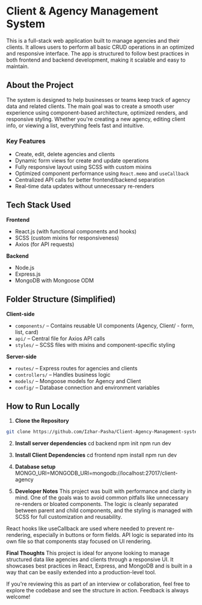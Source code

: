 # Client & Agency Management System

This is a full-stack web application built to manage agencies and their clients. It allows users to perform all basic CRUD operations in an optimized and responsive interface. The app is structured to follow best practices in both frontend and backend development, making it scalable and easy to maintain.

## About the Project

The system is designed to help businesses or teams keep track of agency data and related clients. The main goal was to create a smooth user experience using component-based architecture, optimized renders, and responsive styling. Whether you're creating a new agency, editing client info, or viewing a list, everything feels fast and intuitive.

### Key Features

- Create, edit, delete agencies and clients
- Dynamic form views for create and update operations
- Fully responsive layout using SCSS with custom mixins
- Optimized component performance using `React.memo` and `useCallback`
- Centralized API calls for better frontend/backend separation
- Real-time data updates without unnecessary re-renders

## Tech Stack Used

**Frontend**

- React.js (with functional components and hooks)
- SCSS (custom mixins for responsiveness)
- Axios (for API requests)

**Backend**

- Node.js
- Express.js
- MongoDB with Mongoose ODM

## Folder Structure (Simplified)

**Client-side**

- `components/` – Contains reusable UI components (Agency, Client/ - form, list, card)
- `api/` – Central file for Axios API calls
- `styles/` – SCSS files with mixins and component-specific styling

**Server-side**

- `routes/` – Express routes for agencies and clients
- `controllers/` – Handles business logic
- `models/` – Mongoose models for Agency and Client
- `config/` – Database connection and environment variables

## How to Run Locally

1. **Clone the Repository**

```bash
git clone https://github.com/Izhar-Pasha/Client-Agency-Management-system
```

2. **Install server dependencies**
   cd backend
   npm init
   npm run dev

3. **Install Client Dependencies**
   cd frontend
   npm install
   npm run dev

4. **Database setup**
   MONGO_URI=MONGODB_URI=mongodb://localhost:27017/client-agency

5. **Developer Notes**
   This project was built with performance and clarity in mind. One of the goals was to avoid common pitfalls like unnecessary re-renders or bloated components. The logic is cleanly separated between parent and child components, and the styling is managed with SCSS for full customization and reusability.

React hooks like useCallback are used where needed to prevent re-rendering, especially in buttons or form fields. API logic is separated into its own file so that components stay focused on UI rendering.

**Final Thoughts**
This project is ideal for anyone looking to manage structured data like agencies and clients through a responsive UI. It showcases best practices in React, Express, and MongoDB and is built in a way that can be easily extended into a production-level tool.

If you're reviewing this as part of an interview or collaboration, feel free to explore the codebase and see the structure in action. Feedback is always welcome!

